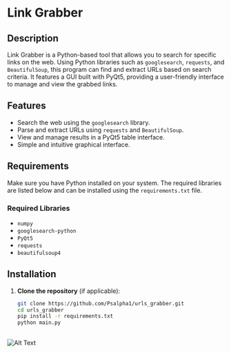 # Link Grabber

## Description
Link Grabber is a Python-based tool that allows you to search for specific links on the web. Using Python libraries such as `googlesearch`, `requests`, and `BeautifulSoup`, this program can find and extract URLs based on search criteria. It features a GUI built with PyQt5, providing a user-friendly interface to manage and view the grabbed links.

## Features
- Search the web using the `googlesearch` library.
- Parse and extract URLs using `requests` and `BeautifulSoup`.
- View and manage results in a PyQt5 table interface.
- Simple and intuitive graphical interface.

## Requirements
Make sure you have Python installed on your system. The required libraries are listed below and can be installed using the `requirements.txt` file.

### Required Libraries
- `numpy`
- `googlesearch-python`
- `PyQt5`
- `requests`
- `beautifulsoup4`

## Installation

1. **Clone the repository** (if applicable):
   ```bash
   git clone https://github.com/Psalpha1/urls_grabber.git
   cd urls_grabber
   pip install -r requirements.txt
   python main.py

##
![Alt Text](view.png)
